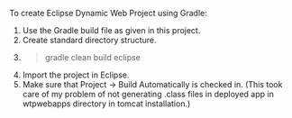 To create Eclipse Dynamic Web Project using Gradle:
1) Use the Gradle build file as given in this project.
2) Create standard directory structure.
3) > gradle clean build eclipse
4) Import the project in Eclipse.
5) Make sure that Project -> Build Automatically is checked in. (This took care of my problem of not generating .class files in deployed app in wtpwebapps directory in tomcat installation.)